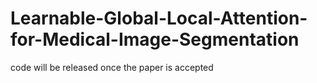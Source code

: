 # Learnable-Global-Local-Attention-for-Medical-Image-Segmentation
code will be released once the paper is accepted
